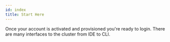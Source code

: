 ```yaml
---
id: index
title: Start Here
---
```


Once your account is activated and provisioned you're ready to login. There are many interfaces to the cluster from IDE to CLI.
